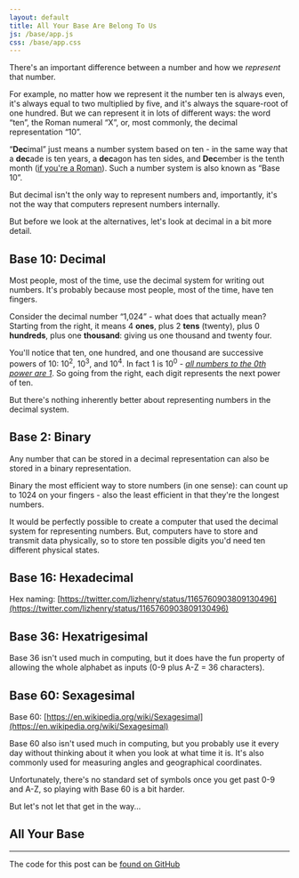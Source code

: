 ```yaml
---
layout: default
title: All Your Base Are Belong To Us
js: /base/app.js
css: /base/app.css
---
```


There's an important difference between a number and how we *represent* that number.

For example, no matter how we represent it the number ten is always even, it's always equal to two multiplied by five, and it's always the square-root of one hundred. But we can represent it in lots of different ways: the word “ten”, the Roman numeral “X”, or, most commonly, the decimal representation “10”.

“**Dec**imal” just means a number system based on ten - in the same way that a **dec**ade is ten years, a **dec**agon has ten sides, and **Dec**ember is the tenth month ([if you're a Roman](https://en.wikipedia.org/wiki/Roman_calendar#Republican_calendar)). Such a number system is also known as “Base 10”.

But decimal isn't the only way to represent numbers and, importantly, it's not the way that computers represent numbers internally.

But before we look at the alternatives, let's look at decimal in a bit more detail.

## Base 10: Decimal

Most people, most of the time, use the decimal system for writing out numbers. It's probably because most people, most of the time, have ten fingers.

Consider the decimal number “1,024” - what does that actually mean? Starting from the right, it means 4 **ones**, plus 2 **tens** (twenty), plus 0 **hundreds**, plus one **thousand**: giving us one thousand and twenty four.

You'll notice that ten, one hundred, and one thousand are successive powers of 10: 10<sup>2</sup>, 10<sup>3</sup>, and 10<sup>4</sup>. In fact 1 is 10<sup>0</sup> - [*all numbers to the 0th power are 1*](https://medium.com/i-math/the-zero-power-rule-explained-449b4bd6934d). So going from the right, each digit represents the next power of ten.

But there's nothing inherently better about representing numbers in the decimal system.

<div class="js__base" data-base="10" data-default="1024"></div>

## Base 2: Binary

Any number that can be stored in a decimal representation can also be stored in a binary representation.

Binary the most efficient way to store numbers (in one sense): can count up to 1024 on your fingers - also the least efficient in that they're the longest numbers.

It would be perfectly possible to create a computer that used the decimal system for representing numbers. But, computers have to store and transmit data physically, so to store ten possible digits you'd need ten different physical states.

<div class="js__base" data-base="2" data-default="101010"></div>

## Base 16: Hexadecimal

Hex naming: [https://twitter.com/lizhenry/status/1165760903809130496](https://twitter.com/lizhenry/status/1165760903809130496)

<div class="js__base" data-base="16" data-default="ffee67"></div>

## Base 36: Hexatrigesimal

Base 36 isn't used much in computing, but it does have the fun property of allowing the whole alphabet as inputs (0-9 plus A-Z = 36 characters).

<div class="js__base" data-base="36" data-default="hello"></div>

## Base 60: Sexagesimal

Base 60: [https://en.wikipedia.org/wiki/Sexagesimal](https://en.wikipedia.org/wiki/Sexagesimal)

Base 60 also isn't used much in computing, but you probably use it every day without thinking about it when you look at what time it is. It's also commonly used for measuring angles and geographical coordinates.

Unfortunately, there's no standard set of symbols once you get past 0-9 and A-Z, so playing with Base 60 is a bit harder.

But let's not let that get in the way...

## All Your Base

<div class="js__base"></div>

---

The code for this post can be [found on GitHub](https://github.com/develop-me/blog-resources/tree/master/base)

